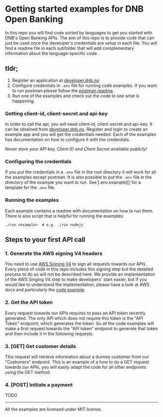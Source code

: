 # Getting started examples for DNB Open Banking

In this repo you will find code sorted by languages to get you started with DNB's
Open Banking APIs. The aim of this repo is to provide code that can just be used once
the developer's credentials are setup in each file. You will find a readme file in
each subfolder that will add complementary information about the language-specific code.

## tldr;

1. Register an application at [developer.dnb.no][]
2. Configure credentials in `.env` file for running code examples. If you want
to run postman please follow the [postman readme][].
3. Run one of the examples and check out the code to see what is happening.

### Getting client-id, client-secret and api-key

In order to call the api, you will need client-id, client-secret and api-key. It
can be obtained from [developer.dnb.no][]. Register and login to create an example
app and you will get the credentials needed. Each of the examples has documentation
on how to configure it with the credentials.

*Never store your API key, Client ID and Client Secret available publicly!*

### Configuring the credentials

If you put the credentials in a `.env` file in the root directory it will work
for all the examples except postman. It is also possible to put the `.env` file
in the directory of the example you want to run. See [.env.example][] for a template
for the `.env` file.

### Running the examples

Each example contains a readme with documentation on how to run them. There is also
script that is helpful for running the examples:

```shell
./run <example>  # e.g. ./run nodejs
```

## Steps to your first API call
### 1. Generate the AWS signing V4 headers
You need to use [AWS Signing V4][] to sign all requests towards our APIs. Every piece of
code in this repo includes this signing step but the detailed process to do so will not
be described here. We provide an implementation of the AWS Singing V4 step to make developers'
start easier, but if you would like to understand the implementation, please have a look at
AWS docs and particularly the [code example][aws-signing-example].

### 2. Get the API token
Every request towards our APIs requires to pass an API token recently generated.
The only API which does not require this token is the "API Token" endpoint, which
generates the token. So all the code examples will make a first request towards the
"API token" endpoint to generate that token and then include it in the following requests.

### 3. [GET] Get customer details
This request will retrieve information about a dummy customer from our "Customers" endpoint.
This is an example of a how to do a GET request towards our APIs, you will easily adapt the
 code for all other endpoints using the GET method.

### 4. [POST] Initiate a payment
TODO

[developer.dnb.no]: https://developer.dnb.no
[AWS Signing V4]: https://docs.aws.amazon.com/general/latest/gr/sigv4_signing.html
[aws-signing-example]: https://docs.aws.amazon.com/general/latest/gr/sigv4-signed-request-examples.html
[postman readme]: ./postman/README.md

-------------------

All the examples are licensed under MIT license.
